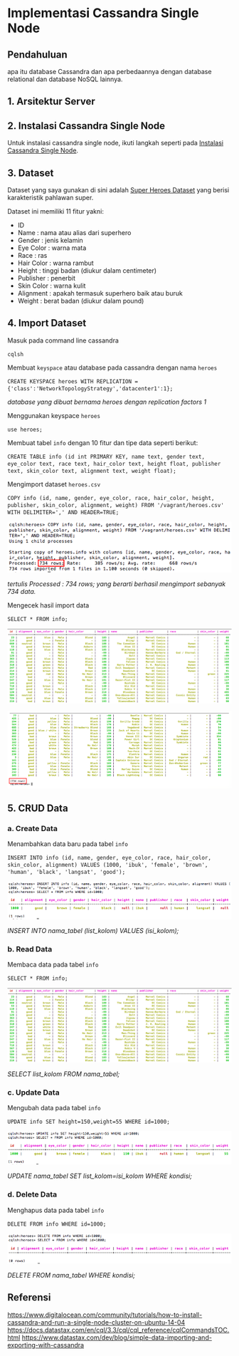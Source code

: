 # Implementasi Cassandra Single Node

## Pendahuluan
apa itu database Cassandra dan apa perbedaannya dengan database relational dan database NoSQL lainnya.

## 1. Arsitektur Server

## 2. Instalasi Cassandra Single Node
Untuk instalasi cassandra single node, ikuti langkah seperti pada [Instalasi Cassandra Single Node](https://github.com/masasih21/Basis-Data-Terdistribusi/tree/master/tugas%204/single-node).

## 3. Dataset
Dataset yang saya gunakan di sini adalah [Super Heroes Dataset](https://www.kaggle.com/claudiodavi/superhero-set#heroes_information.csv) yang berisi karakteristik pahlawan super.

Dataset ini memiliki 11 fitur yakni:
* ID
* Name : nama atau alias dari superhero
* Gender : jenis kelamin
* Eye Color : warna mata
* Race : ras
* Hair Color : warna rambut
* Height : tinggi badan (diukur dalam centimeter)
* Publisher : penerbit
* Skin Color : warna kulit
* Alignment : apakah termasuk superhero baik atau buruk
* Weight : berat badan (diukur dalam pound)

## 4. Import Dataset
Masuk pada command line cassandra
```
cqlsh
```

Membuat ```keyspace``` atau database pada cassandra dengan nama ```heroes```
```
CREATE KEYSPACE heroes WITH REPLICATION = {'class':'NetworkTopologyStrategy','datacenter1':1};
```
*database yang dibuat bernama heroes dengan replication factors 1*

Menggunakan keyspace ```heroes```
```
use heroes;
```

Membuat tabel ```info``` dengan 10 fitur dan tipe data seperti berikut:
```
CREATE TABLE info (id int PRIMARY KEY, name text, gender text, eye_color text, race text, hair_color text, height float, publisher text, skin_color text, alignment text, weight float);
```

Mengimport dataset ```heroes.csv```
```
COPY info (id, name, gender, eye_color, race, hair_color, height, publisher, skin_color, alignment, weight) FROM '/vagrant/heroes.csv' WITH DELIMITER=',' AND HEADER=TRUE;
```
![copy1](screenshot/copy1.png)

*tertulis Processed : 734 rows; yang berarti berhasil mengimport sebanyak 734 data.*

Mengecek hasil import data
```
SELECT * FROM info;
```
![read1](screenshot/read1.png)

![read3](screenshot/read3.png)

## 5. CRUD Data
### a. Create Data
Menambahkan data baru pada tabel ```info```
```
INSERT INTO info (id, name, gender, eye_color, race, hair_color, skin_color, alignment) VALUES (1000, 'ibuk', 'female', 'brown', 'human', 'black', 'langsat', 'good');
```

![insert](screenshot/insert.png)

*INSERT INTO nama_tabel (list_kolom) VALUES (isi_kolom);*

### b. Read Data
Membaca data pada tabel ```info```
```
SELECT * FROM info;
```
![read1](screenshot/read1.png)

*SELECT list_kolom FROM nama_tabel;*

### c. Update Data
Mengubah data pada tabel ```info```
```
UPDATE info SET height=150,weight=55 WHERE id=1000;
```
![update](screenshot/update.png)

*UPDATE nama_tabel SET list_kolom=isi_kolom WHERE kondisi;*

### d. Delete Data
Menghapus data pada tabel ```info```
```
DELETE FROM info WHERE id=1000;
```
![delete](screenshot/delete.png)

*DELETE FROM nama_tabel WHERE kondisi;*

## Referensi
https://www.digitalocean.com/community/tutorials/how-to-install-cassandra-and-run-a-single-node-cluster-on-ubuntu-14-04
https://docs.datastax.com/en/cql/3.3/cql/cql_reference/cqlCommandsTOC.html
https://www.datastax.com/dev/blog/simple-data-importing-and-exporting-with-cassandra
